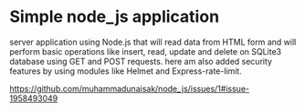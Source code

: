 # Simple node_js application
server application using Node.js that will read data from HTML form and will perform basic operations like insert, read, update and delete on SQLite3 database using GET and POST requests.
here am also added security features by using modules like Helmet and Express-rate-limit.

https://github.com/muhammadunaisak/node_js/issues/1#issue-1958493049
